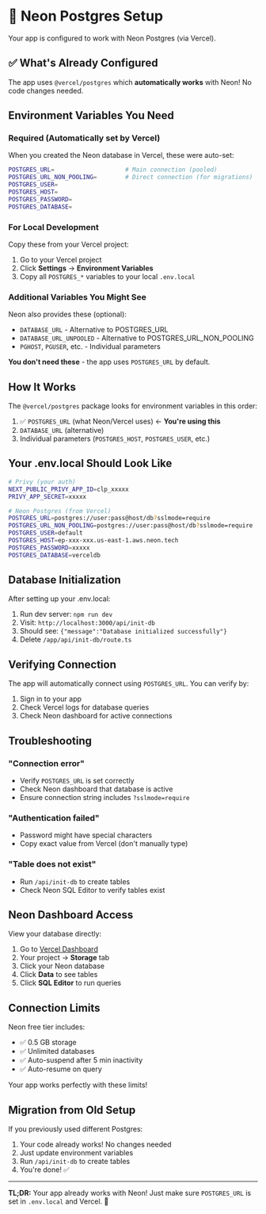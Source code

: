 # 🐘 Neon Postgres Setup

Your app is configured to work with Neon Postgres (via Vercel).

## ✅ What's Already Configured

The app uses `@vercel/postgres` which **automatically works** with Neon! No code changes needed.

## Environment Variables You Need

### Required (Automatically set by Vercel)

When you created the Neon database in Vercel, these were auto-set:

```bash
POSTGRES_URL=                    # Main connection (pooled)
POSTGRES_URL_NON_POOLING=        # Direct connection (for migrations)
POSTGRES_USER=
POSTGRES_HOST=
POSTGRES_PASSWORD=
POSTGRES_DATABASE=
```

### For Local Development

Copy these from your Vercel project:
1. Go to your Vercel project
2. Click **Settings** → **Environment Variables**
3. Copy all `POSTGRES_*` variables to your local `.env.local`

### Additional Variables You Might See

Neon also provides these (optional):
- `DATABASE_URL` - Alternative to POSTGRES_URL
- `DATABASE_URL_UNPOOLED` - Alternative to POSTGRES_URL_NON_POOLING
- `PGHOST`, `PGUSER`, etc. - Individual parameters

**You don't need these** - the app uses `POSTGRES_URL` by default.

## How It Works

The `@vercel/postgres` package looks for environment variables in this order:

1. ✅ `POSTGRES_URL` (what Neon/Vercel uses) ← **You're using this**
2. `DATABASE_URL` (alternative)
3. Individual parameters (`POSTGRES_HOST`, `POSTGRES_USER`, etc.)

## Your .env.local Should Look Like

```bash
# Privy (your auth)
NEXT_PUBLIC_PRIVY_APP_ID=clp_xxxxx
PRIVY_APP_SECRET=xxxxx

# Neon Postgres (from Vercel)
POSTGRES_URL=postgres://user:pass@host/db?sslmode=require
POSTGRES_URL_NON_POOLING=postgres://user:pass@host/db?sslmode=require
POSTGRES_USER=default
POSTGRES_HOST=ep-xxx-xxx.us-east-1.aws.neon.tech
POSTGRES_PASSWORD=xxxxx
POSTGRES_DATABASE=verceldb
```

## Database Initialization

After setting up your .env.local:

1. Run dev server: `npm run dev`
2. Visit: `http://localhost:3000/api/init-db`
3. Should see: `{"message":"Database initialized successfully"}`
4. Delete `/app/api/init-db/route.ts`

## Verifying Connection

The app will automatically connect using `POSTGRES_URL`. You can verify by:

1. Sign in to your app
2. Check Vercel logs for database queries
3. Check Neon dashboard for active connections

## Troubleshooting

### "Connection error"
- Verify `POSTGRES_URL` is set correctly
- Check Neon dashboard that database is active
- Ensure connection string includes `?sslmode=require`

### "Authentication failed"
- Password might have special characters
- Copy exact value from Vercel (don't manually type)

### "Table does not exist"
- Run `/api/init-db` to create tables
- Check Neon SQL Editor to verify tables exist

## Neon Dashboard Access

View your database directly:
1. Go to [Vercel Dashboard](https://vercel.com/dashboard)
2. Your project → **Storage** tab
3. Click your Neon database
4. Click **Data** to see tables
5. Click **SQL Editor** to run queries

## Connection Limits

Neon free tier includes:
- ✅ 0.5 GB storage
- ✅ Unlimited databases
- ✅ Auto-suspend after 5 min inactivity
- ✅ Auto-resume on query

Your app works perfectly with these limits!

## Migration from Old Setup

If you previously used different Postgres:
1. Your code already works! No changes needed
2. Just update environment variables
3. Run `/api/init-db` to create tables
4. You're done! ✅

---

**TL;DR:** Your app already works with Neon! Just make sure `POSTGRES_URL` is set in `.env.local` and Vercel. 🚀

